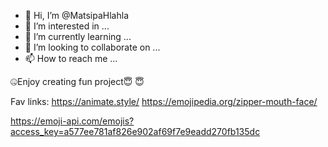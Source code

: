 - 👋 Hi, I’m @MatsipaHlahla
- 👀 I’m interested in ...
- 🌱 I’m currently learning ...
- 💞️ I’m looking to collaborate on ...
- 📫 How to reach me ...

<!---
MatsipaHlahla/MatsipaHlahla is a ✨ special ✨ repository because its `README.md` (this file) appears on your GitHub profile.
You can click the Preview link to take a look at your changes.
--->
🤐Enjoy creating fun project😇 😇 


Fav links: 
  https://animate.style/
  https://emojipedia.org/zipper-mouth-face/
  
  https://emoji-api.com/emojis?access_key=a577ee781af826e902af69f7e9eadd270fb135dc

